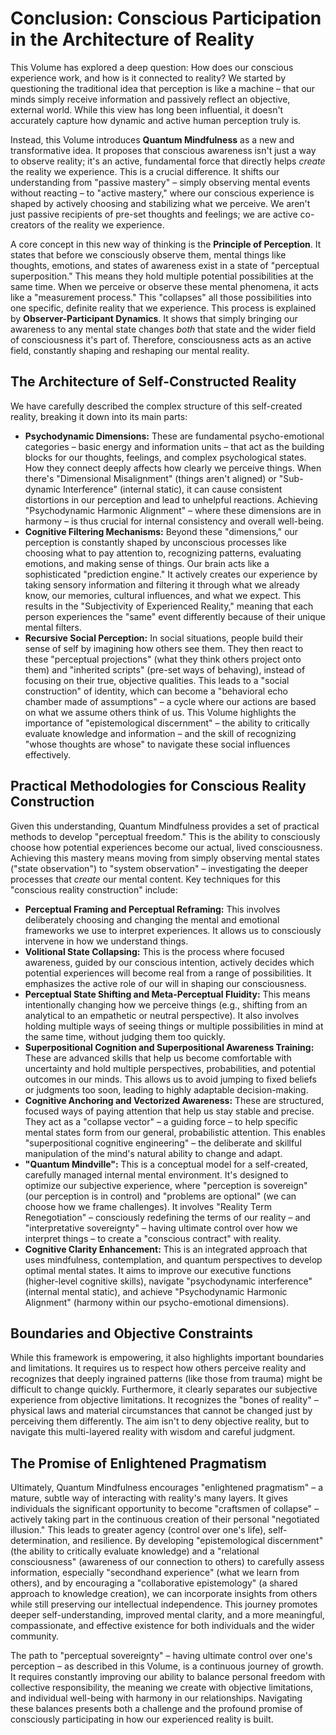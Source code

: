 # Conclusion: Conscious Participation in the Architecture of Reality

This Volume has explored a deep question: How does our conscious experience work, and how is it connected to reality? We started by questioning the traditional idea that perception is like a machine – that our minds simply receive information and passively reflect an objective, external world. While this view has long been influential, it doesn't accurately capture how dynamic and active human perception truly is.

Instead, this Volume introduces **Quantum Mindfulness** as a new and transformative idea. It proposes that conscious awareness isn't just a way to observe reality; it's an active, fundamental force that directly helps *create* the reality we experience. This is a crucial difference. It shifts our understanding from "passive mastery" – simply observing mental events without reacting – to "active mastery," where our conscious experience is shaped by actively choosing and stabilizing what we perceive. We aren't just passive recipients of pre-set thoughts and feelings; we are active co-creators of the reality we experience.

A core concept in this new way of thinking is the **Principle of Perception**. It states that before we consciously observe them, mental things like thoughts, emotions, and states of awareness exist in a state of "perceptual superposition." This means they hold multiple potential possibilities at the same time. When we perceive or observe these mental phenomena, it acts like a "measurement process." This "collapses" all those possibilities into one specific, definite reality that we experience. This process is explained by **Observer-Participant Dynamics**. It shows that simply bringing our awareness to any mental state changes *both* that state and the wider field of consciousness it's part of. Therefore, consciousness acts as an active field, constantly shaping and reshaping our mental reality.

## The Architecture of Self-Constructed Reality

We have carefully described the complex structure of this self-created reality, breaking it down into its main parts:

*   **Psychodynamic Dimensions:** These are fundamental psycho-emotional categories – basic energy and information units – that act as the building blocks for our thoughts, feelings, and complex psychological states. How they connect deeply affects how clearly we perceive things. When there's "Dimensional Misalignment" (things aren't aligned) or "Sub-dynamic Interference" (internal static), it can cause consistent distortions in our perception and lead to unhelpful reactions. Achieving "Psychodynamic Harmonic Alignment" – where these dimensions are in harmony – is thus crucial for internal consistency and overall well-being.
*   **Cognitive Filtering Mechanisms:** Beyond these "dimensions," our perception is constantly shaped by unconscious processes like choosing what to pay attention to, recognizing patterns, evaluating emotions, and making sense of things. Our brain acts like a sophisticated "prediction engine." It actively creates our experience by taking sensory information and filtering it through what we already know, our memories, cultural influences, and what we expect. This results in the "Subjectivity of Experienced Reality," meaning that each person experiences the "same" event differently because of their unique mental filters.
*   **Recursive Social Perception:** In social situations, people build their sense of self by imagining how others see them. They then react to these "perceptual projections" (what they think others project onto them) and "inherited scripts" (pre-set ways of behaving), instead of focusing on their true, objective qualities. This leads to a "social construction" of identity, which can become a "behavioral echo chamber made of assumptions" – a cycle where our actions are based on what we assume others think of us. This Volume highlights the importance of "epistemological discernment" – the ability to critically evaluate knowledge and information – and the skill of recognizing "whose thoughts are whose" to navigate these social influences effectively.

## Practical Methodologies for Conscious Reality Construction

Given this understanding, Quantum Mindfulness provides a set of practical methods to develop "perceptual freedom." This is the ability to consciously choose how potential experiences become our actual, lived consciousness. Achieving this mastery means moving from simply observing mental states ("state observation") to "system observation" – investigating the deeper processes that *create* our mental content. Key techniques for this "conscious reality construction" include:

*   **Perceptual Framing and Perceptual Reframing:** This involves deliberately choosing and changing the mental and emotional frameworks we use to interpret experiences. It allows us to consciously intervene in how we understand things.
*   **Volitional State Collapsing:** This is the process where focused awareness, guided by our conscious intention, actively decides which potential experiences will become real from a range of possibilities. It emphasizes the active role of our will in shaping our consciousness.
*   **Perceptual State Shifting and Meta-Perceptual Fluidity:** This means intentionally changing how we perceive things (e.g., shifting from an analytical to an empathetic or neutral perspective). It also involves holding multiple ways of seeing things or multiple possibilities in mind at the same time, without judging them too quickly.
*   **Superpositional Cognition and Superpositional Awareness Training:** These are advanced skills that help us become comfortable with uncertainty and hold multiple perspectives, probabilities, and potential outcomes in our minds. This allows us to avoid jumping to fixed beliefs or judgments too soon, leading to highly adaptable decision-making.
*   **Cognitive Anchoring and Vectorized Awareness:** These are structured, focused ways of paying attention that help us stay stable and precise. They act as a "collapse vector" – a guiding force – to help specific mental states form from our general, probabilistic attention. This enables "superpositional cognitive engineering" – the deliberate and skillful manipulation of the mind's natural ability to change and adapt.
*   **"Quantum Mindville":** This is a conceptual model for a self-created, carefully managed internal mental environment. It's designed to optimize our subjective experience, where "perception is sovereign" (our perception is in control) and "problems are optional" (we can choose how we frame challenges). It involves "Reality Term Renegotiation" – consciously redefining the terms of our reality – and "interpretative sovereignty" – having ultimate control over how we interpret things – to create a "conscious contract" with reality.
*   **Cognitive Clarity Enhancement:** This is an integrated approach that uses mindfulness, contemplation, and quantum perspectives to develop optimal mental states. It aims to improve our executive functions (higher-level cognitive skills), navigate "psychodynamic interference" (internal mental static), and achieve "Psychodynamic Harmonic Alignment" (harmony within our psycho-emotional dimensions).

## Boundaries and Objective Constraints

While this framework is empowering, it also highlights important boundaries and limitations. It requires us to respect how others perceive reality and recognizes that deeply ingrained patterns (like those from trauma) might be difficult to change quickly. Furthermore, it clearly separates our subjective experience from objective limitations. It recognizes the "bones of reality" – physical laws and material circumstances that cannot be changed just by perceiving them differently. The aim isn't to deny objective reality, but to navigate this multi-layered reality with wisdom and careful judgment.

## The Promise of Enlightened Pragmatism

Ultimately, Quantum Mindfulness encourages "enlightened pragmatism" – a mature, subtle way of interacting with reality's many layers. It gives individuals the significant opportunity to become "craftsmen of collapse" – actively taking part in the continuous creation of their personal "negotiated illusion." This leads to greater agency (control over one's life), self-determination, and resilience. By developing "epistemological discernment" (the ability to critically evaluate knowledge) and a "relational consciousness" (awareness of our connection to others) to carefully assess information, especially "secondhand experience" (what we learn from others), and by encouraging a "collaborative epistemology" (a shared approach to knowledge creation), we can incorporate insights from others while still preserving our intellectual independence. This journey promotes deeper self-understanding, improved mental clarity, and a more meaningful, compassionate, and effective existence for both individuals and the wider community.

The path to "perceptual sovereignty" – having ultimate control over one's perception – as described in this Volume, is a continuous journey of growth. It requires constantly improving our ability to balance personal freedom with collective responsibility, the meaning we create with objective limitations, and individual well-being with harmony in our relationships. Navigating these balances presents both a challenge and the profound promise of consciously participating in how our experienced reality is built.